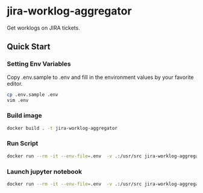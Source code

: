 # jira-worklog-aggregator
Get worklogs on JIRA tickets.

## Quick Start
### Setting Env Variables

Copy .env.sample to .env and fill in the environment values by your favorite editor.

```bash
cp .env.sample .env
vim .env
```

### Build image

```bash
docker build . -t jira-worklog-aggregator
```

### Run Script

```bash
docker run --rm -it --env-file=.env  -v .:/usr/src jira-worklog-aggregator python -m worklog_aggregator.worklog_aggregator
```


### Launch jupyter notebook

```bash
docker run --rm -it --env-file=.env  -v .:/usr/src jira-worklog-aggregator jupyter notebook
```
